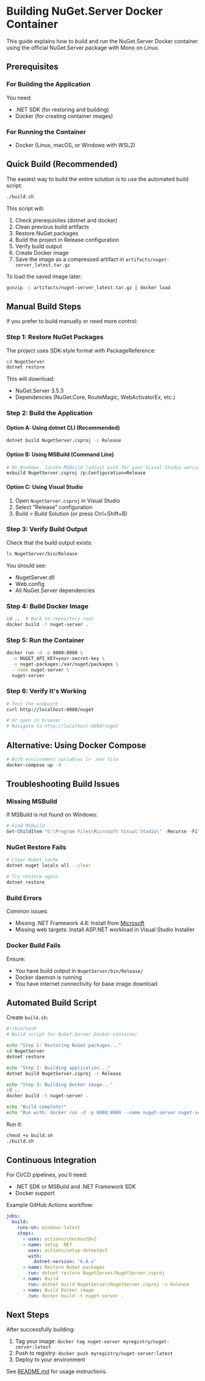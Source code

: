 # Building NuGet.Server Docker Container

This guide explains how to build and run the NuGet.Server Docker container using the official NuGet.Server package with Mono on Linux.

## Prerequisites

### For Building the Application

You need:
- .NET SDK (for restoring and building)
- Docker (for creating container images)

### For Running the Container

- Docker (Linux, macOS, or Windows with WSL2)

## Quick Build (Recommended)

The easiest way to build the entire solution is to use the automated build script:

```bash
./build.sh
```

This script will:
1. Check prerequisites (dotnet and docker)
2. Clean previous build artifacts
3. Restore NuGet packages
4. Build the project in Release configuration
5. Verify build output
6. Create Docker image
7. Save the image as a compressed artifact in `artifacts/nuget-server_latest.tar.gz`

To load the saved image later:

```bash
gunzip -c artifacts/nuget-server_latest.tar.gz | docker load
```

## Manual Build Steps

If you prefer to build manually or need more control:

### Step 1: Restore NuGet Packages

The project uses SDK-style format with PackageReference:

```bash
cd NugetServer
dotnet restore
```

This will download:
- NuGet.Server 3.5.3
- Dependencies (NuGet.Core, RouteMagic, WebActivatorEx, etc.)

### Step 2: Build the Application

#### Option A: Using dotnet CLI (Recommended)

```bash
dotnet build NugetServer.csproj -c Release
```

#### Option B: Using MSBuild (Command Line)

```bash
# On Windows, locate MSBuild (adjust path for your Visual Studio version)
msbuild NugetServer.csproj /p:Configuration=Release
```

#### Option C: Using Visual Studio

1. Open `NugetServer.csproj` in Visual Studio
2. Select "Release" configuration
3. Build > Build Solution (or press Ctrl+Shift+B)

### Step 3: Verify Build Output

Check that the build output exists:

```bash
ls NugetServer/bin/Release
```
You should see:
- NugetServer.dll
- Web.config
- All NuGet.Server dependencies

### Step 4: Build Docker Image

```bash
cd ..  # Back to repository root
docker build -t nuget-server .
```

### Step 5: Run the Container

```bash
docker run -d -p 8080:8080 \
  -e NUGET_API_KEY=your-secret-key \
  -v nuget-packages:/var/nuget/packages \
  --name nuget-server \
  nuget-server
```

### Step 6: Verify It's Working

```bash
# Test the endpoint
curl http://localhost:8080/nuget

# Or open in browser
# Navigate to http://localhost:8080/nuget
```

## Alternative: Using Docker Compose

```bash
# With environment variables in .env file
docker-compose up -d
```

## Troubleshooting Build Issues

### Missing MSBuild

If MSBuild is not found on Windows:

```powershell
# Find MSBuild
Get-ChildItem "C:\Program Files\Microsoft Visual Studio\" -Recurse -Filter "MSBuild.exe" | Select-Object FullName
```

### NuGet Restore Fails

```bash
# Clear NuGet cache
dotnet nuget locals all --clear

# Try restore again
dotnet restore
```

### Build Errors

Common issues:
- Missing .NET Framework 4.8: Install from [Microsoft](https://dotnet.microsoft.com/download/dotnet-framework/net48)
- Missing web targets: Install ASP.NET workload in Visual Studio Installer

### Docker Build Fails

Ensure:
- You have build output in `NugetServer/bin/Release/`
- Docker daemon is running
- You have internet connectivity for base image download

## Automated Build Script

Create `build.sh`:

```bash
#!/bin/bash
# Build script for NuGet.Server Docker container

echo "Step 1: Restoring NuGet packages..."
cd NugetServer
dotnet restore

echo "Step 2: Building application..."
dotnet build NugetServer.csproj -c Release

echo "Step 3: Building Docker image..."
cd ..
docker build -t nuget-server .

echo "Build complete!"
echo "Run with: docker run -d -p 8080:8080 --name nuget-server nuget-server"
```

Run it:

```bash
chmod +x build.sh
./build.sh
```

## Continuous Integration

For CI/CD pipelines, you'll need:
- .NET SDK or MSBuild and .NET Framework SDK
- Docker support

Example GitHub Actions workflow:

```yaml
jobs:
  build:
    runs-on: windows-latest
    steps:
      - uses: actions/checkout@v2
      - name: Setup .NET
        uses: actions/setup-dotnet@v2
        with:
          dotnet-version: '6.0.x'
      - name: Restore NuGet packages
        run: dotnet restore NugetServer/NugetServer.csproj
      - name: Build
        run: dotnet build NugetServer/NugetServer.csproj -c Release
      - name: Build Docker image
        run: docker build -t nuget-server .
```

## Next Steps

After successfully building:
1. Tag your image: `docker tag nuget-server myregistry/nuget-server:latest`
2. Push to registry: `docker push myregistry/nuget-server:latest`
3. Deploy to your environment

See [README.md](README.md) for usage instructions.
